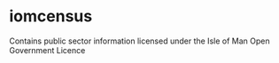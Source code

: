 # iomcensus

Contains public sector information licensed under the Isle of Man Open Government Licence
